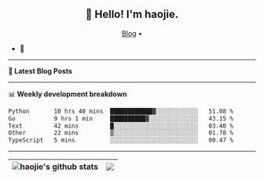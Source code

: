 <h2 align="center">👋 Hello! I'm haojie.</h2>
<p align="center">
  <a href="https://aoyouer.com">Blog</a> •
</p>


- 🔭 


-------

**📝 Latest Blog Posts**


-------

📊 **Weekly development breakdown**
<!--START_SECTION:waka-->

```txt
Python       10 hrs 40 mins  ████████████▓░░░░░░░░░░░░   51.08 %
Go           9 hrs 1 min     ██████████▓░░░░░░░░░░░░░░   43.15 %
Text         42 mins         █░░░░░░░░░░░░░░░░░░░░░░░░   03.40 %
Other        22 mins         ▒░░░░░░░░░░░░░░░░░░░░░░░░   01.78 %
TypeScript   5 mins          ░░░░░░░░░░░░░░░░░░░░░░░░░   00.47 %
```

<!--END_SECTION:waka-->

-------



| <img align="center" src="https://github-readme-stats.vercel.app/api?username=haojie06&show_icons=true&theme=graywhite&show_icons=true&count_private=true&include_all_commits=true&hide_border=true" alt="haojie's github stats" /> | <img align="center" src="https://github-readme-stats.vercel.app/api/top-langs/?username=haojie06&layout=compact&theme=graywhite&hide_border=true&hide=css,html" /> |
| ------------- | ------------- |


